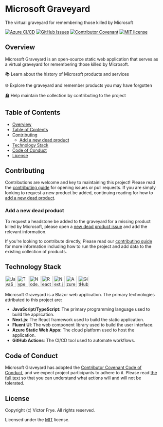 # Microsoft Graveyard

The virtual graveyard for remembering those killed by Microsoft

[![Azure CI/CD](https://github.com/victorfrye/microsoftgraveyard/actions/workflows/azure-webapp.yml/badge.svg)](https://github.com/victorfrye/microsoftgraveyard/actions/workflows/azure-webapp.yml)
[![GitHub Issues](https://img.shields.io/github/issues/victorfrye/microsoftgraveyard)](https://github.com/victorfrye/microsoftgraveyard/issues)
[![Contributor Covenant](https://img.shields.io/badge/Contributor%20Covenant-2.1-4baaaa.svg)](/.github/CODE_OF_CONDUCT.md)
[![MIT license](https://img.shields.io/badge/License-MIT-blue.svg)](/LICENSE)

## Overview

Microsoft Graveyard is an open-source static web application that serves as a virtual graveyard for remembering those killed by Microsoft.

📚 Learn about the history of Microsoft products and services

🌐 Explore the graveyard and remember products you may have forgotten

🪦 Help maintain the collection by contributing to the project

## Table of Contents

- [Overview](#overview)
- [Table of Contents](#table-of-contents)
- [Contributing](#contributing)
  - [Add a new dead product](#add-a-new-dead-product)
- [Technology Stack](#technology-stack)
- [Code of Conduct](#code-of-conduct)
- [License](#license)

## Contributing

Contributions are welcome and key to maintaining this project! Please read the [contributing guide](/.github/CONTRIBUTING.md) for opening issues or pull requests. If you are simply looking to request a new product be added, continuing reading for how to [add a new dead product](#add-a-new-dead-product).

### Add a new dead product

To request a headstone be added to the graveyard for a missing product killed by Microsoft, please open a [new dead product issue](https://github.com/victorfrye/microsoftgraveyard/issues/new?assignees=victorfrye&labels=%F0%9F%92%80+Issue-Corpse%2C%F0%9F%AA%A6+Area-Graveyard&projects=&template=1_new_dead_product.md) and add the relevant information.

If you're looking to contribute directly, Please read our [contributing guide](/.github/CONTRIBUTING.md) for more information including how to run the project and add data to the existing collection of products.

## Technology Stack

<p align="left">
    <a href="https://developer.mozilla.org/en-us/docs/web/javascript" target="_blank" rel="noreferrer noopener" style="text-decoration: none;">
        <img src="https://raw.githubusercontent.com/victorfrye/victorfrye/main/images/javascript.svg" width="36" height="36" alt="JavaScript" />
    </a>
    <a href="https://www.typescriptlang.org/" target="_blank" rel="noreferrer noopener" style="text-decoration: none;">
        <img src="https://raw.githubusercontent.com/victorfrye/victorfrye/main/images/typescript.svg" width="36" height="36" alt="TypeScript" />
    </a>
    <a href="https://nodejs.org/en/" target="_blank" rel="noreferrer noopener" style="text-decoration: none;">
        <img src="https://raw.githubusercontent.com/victorfrye/victorfrye/main/images/nodejs.svg" width="36" height="36" alt="Node.js" />
    </a>
    <a href="https://react.dev/" target="_blank" rel="noreferrer noopener" style="text-decoration: none;">
        <img src="https://raw.githubusercontent.com/victorfrye/victorfrye/main/images/reactjs.svg" width="36" height="36" alt="React.js" />
    </a>
    <a href="https://nextjs.org/" target="_blank" rel="noreferrer noopener" style="text-decoration: none;">
        <img src="https://raw.githubusercontent.com/victorfrye/victorfrye/main/images/nextjs.svg" width="36" height="36" alt="Next.js" />
    </a>
    <a href="https://azure.microsoft.com/en-us/" target="_blank" rel="noreferrer noopener" style="text-decoration: none;">
        <img src="https://raw.githubusercontent.com/victorfrye/victorfrye/main/images/azure.svg" width="36" height="36" alt="Azure" />
    </a>
    <a href="https://github.com/" target="_blank" rel="noreferrer noopener" style="text-decoration: none;">
        <img src="https://raw.githubusercontent.com/victorfrye/victorfrye/main/images/github.svg" width="36" height="36" alt="GitHub" />
    </a>
</p>

Microsoft Graveyard is a Blazor web application. The primary technologies attributed to this project are:

- **JavaScript/TypeScript**: The primary programming language used to build the application.
- **Next.js**: The React framework used to build the static application.
- **Fluent UI**: The web component library used to build the user interface.
- **Azure Static Web Apps**: The cloud platform used to host the application.
- **GitHub Actions**: The CI/CD tool used to automate workflows.

## Code of Conduct

Microsoft Graveyard has adopted the [Contributor Covenant Code of Conduct](https://www.contributor-covenant.org/), and we expect project participants to adhere to it. Please read [the full text](/.github/CODE_OF_CONDUCT.md) so that you can understand what actions will and will not be tolerated.

## License

Copyright (c) Victor Frye. All rights reserved.

Licensed under the [MIT](/LICENSE) license.

